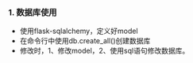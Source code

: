 ### 1. 数据库使用
- 使用flask-sqlalchemy，定义好model
- 在命令行中使用db.create_all()创建数据库
- 修改时，1、修改model，2、使用sql语句修改数据库。
